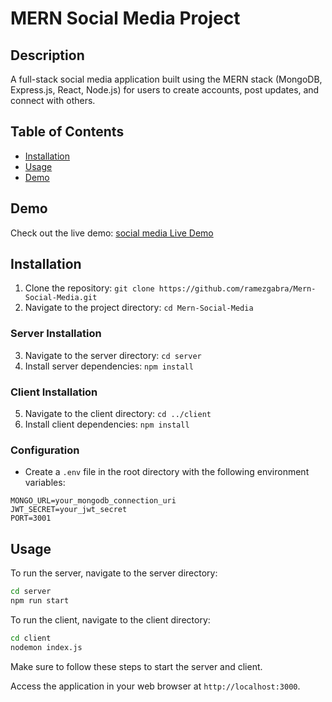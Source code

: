 # MERN Social Media Project

## Description

A full-stack social media application built using the MERN stack (MongoDB, Express.js, React, Node.js) for users to create accounts, post updates, and connect with others.

## Table of Contents

- [Installation](#installation)
- [Usage](#usage)
- [Demo](#demo)

## Demo

Check out the live demo: [social media Live Demo](https://mern-social-media-ramez.netlify.app/)

## Installation

1. Clone the repository: `git clone https://github.com/ramezgabra/Mern-Social-Media.git`
2. Navigate to the project directory: `cd Mern-Social-Media`

### Server Installation

3. Navigate to the server directory: `cd server`
4. Install server dependencies: `npm install`

### Client Installation

5. Navigate to the client directory: `cd ../client`
6. Install client dependencies: `npm install`


### Configuration

- Create a `.env` file in the root directory with the following environment variables:

```env
MONGO_URL=your_mongodb_connection_uri
JWT_SECRET=your_jwt_secret
PORT=3001
```
## Usage

To run the server, navigate to the server directory:

```bash
cd server
npm run start
```

To run the client, navigate to the client directory:

```bash
cd client
nodemon index.js
```

Make sure to follow these steps to start the server and client.

Access the application in your web browser at `http://localhost:3000`.

